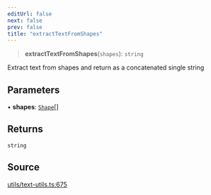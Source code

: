 ```yaml
---
editUrl: false
next: false
prev: false
title: "extractTextFromShapes"
---
```


> **extractTextFromShapes**(`shapes`): `string`

Extract text from shapes and return as a concatenated single string

## Parameters

• **shapes**: [`Shape`](/api-core/classes/shape/)[]

## Returns

`string`

## Source

[utils/text-utils.ts:675](https://github.com/dgmjs/dgmjs/blob/c296d113d513e412f08f9016159ca40d11e704cd/packages/core/src/utils/text-utils.ts#L675)
